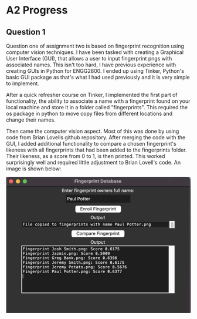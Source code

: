 # A2 Progress
## Question 1
Question one of assignment two is based on fingerprint recognition using computer vision techniques. I have been tasked with creating a Graphical User Interface (GUI), that allows a user to input fingerprint pngs with associated names. This isn't too hard, I have previous experience with creating GUIs in Python for ENGG2800. I ended up using Tinker, Python's basic GUI package as that's what I had used previously and it is very simple to implement.  

After a quick refresher course on Tinker, I implemented the first part of functionality, the ability to associate a name with a fingerprint found on your local machine and store it in a folder called "fingerprints". This required the os package in python to move copy files from different locations and change their names.  

Then came the computer vision aspect. Most of this was done by using code from Brian Lovells github repository. After merging the code with the GUI, I added additional functionality to compare a chosen fingerprint's likeness with all fingerprints that had been added to the fingerprints folder. Their likeness, as a score from 0 to 1, is then printed. This worked surprisingly well and required little adjustment to Brian Lovell's code. An image is shown below:  

![GUI First Stage](../images/GUI_1.png)


